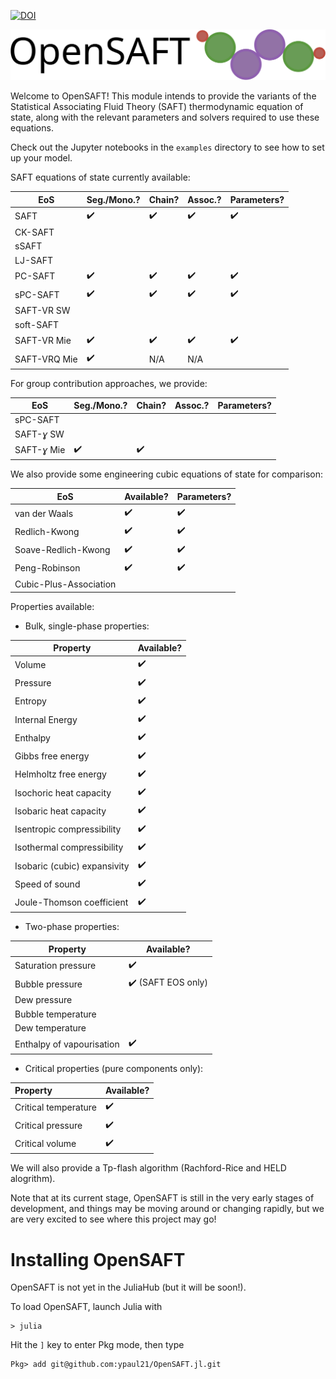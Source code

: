 [![DOI](https://zenodo.org/badge/267659508.svg)](https://zenodo.org/badge/latestdoi/267659508)

![OpenSAFT_logo](docs/OpenSAFT_logo.svg)

Welcome to OpenSAFT! This module intends to provide the variants of the Statistical Associating Fluid Theory (SAFT) thermodynamic equation of state, along with the relevant parameters and solvers required to use these equations.

Check out the Jupyter notebooks in the ```examples``` directory to see how to set up your model.

SAFT equations of state currently available:

| EoS          | Seg./Mono.?        | Chain?             | Assoc.?            | Parameters?        |
| ------------ | ------------------ | ------------------ | ------------------ | ------------------ |
| SAFT         | :heavy_check_mark: | :heavy_check_mark: | :heavy_check_mark: | :heavy_check_mark: |
| CK-SAFT      |                    |                    |                    |                    |
| sSAFT        |                    |                    |                    |                    |
| LJ-SAFT      |                    |                    |                    |                    |
| PC-SAFT      | :heavy_check_mark: | :heavy_check_mark: | :heavy_check_mark: | :heavy_check_mark: |
| sPC-SAFT     | :heavy_check_mark: | :heavy_check_mark: | :heavy_check_mark: | :heavy_check_mark: |
| SAFT-VR SW   |                    |                    |                    |                    |
| soft-SAFT    |                    |                    |                    |                    |
| SAFT-VR Mie  | :heavy_check_mark: | :heavy_check_mark: | :heavy_check_mark: | :heavy_check_mark: |
| SAFT-VRQ Mie | :heavy_check_mark: | N/A                | N/A                |                    |

For group contribution approaches, we provide:

| EoS          | Seg./Mono.?        | Chain?             | Assoc.? | Parameters? |
| ------------ | ------------------ | ------------------ | ------- | ----------- |
| sPC-SAFT     |                    |                    |         |             |
| SAFT-*ɣ* SW  |                    |                    |         |             |
| SAFT-*ɣ* Mie | :heavy_check_mark: | :heavy_check_mark: |         |             |

We also provide some engineering cubic equations of state for comparison:

| EoS                    | Available?         | Parameters?        |
| ---------------------- | ------------------ | ------------------ |
| van der Waals          | :heavy_check_mark: | :heavy_check_mark: |
| Redlich-Kwong          | :heavy_check_mark: | :heavy_check_mark: |
| Soave-Redlich-Kwong    | :heavy_check_mark: | :heavy_check_mark: |
| Peng-Robinson          | :heavy_check_mark: | :heavy_check_mark: |
| Cubic-Plus-Association |                    |                    |

Properties available:

- Bulk, single-phase properties:

| Property                     | Available?         |
| ---------------------------- | ------------------ |
| Volume                       | :heavy_check_mark: |
| Pressure                     | :heavy_check_mark: |
| Entropy                      | :heavy_check_mark: |
| Internal Energy              | :heavy_check_mark: |
| Enthalpy                     | :heavy_check_mark: |
| Gibbs free energy            | :heavy_check_mark: |
| Helmholtz free energy        | :heavy_check_mark: |
| Isochoric heat capacity      | :heavy_check_mark: |
| Isobaric heat capacity       | :heavy_check_mark: |
| Isentropic compressibility   | :heavy_check_mark: |
| Isothermal compressibility   | :heavy_check_mark: |
| Isobaric (cubic) expansivity | :heavy_check_mark: |
| Speed of sound               | :heavy_check_mark: |
| Joule-Thomson coefficient    | :heavy_check_mark: |

- Two-phase properties:

| Property                  | Available?                         |
| ------------------------- | ---------------------------------- |
| Saturation pressure       | :heavy_check_mark:                 |
| Bubble pressure           | :heavy_check_mark: (SAFT EOS only)​ |
| Dew pressure              |                                    |
| Bubble temperature        |                                    |
| Dew temperature           |                                    |
| Enthalpy of vapourisation | :heavy_check_mark:                 |

- Critical properties (pure components only):

| Property             | Available?         |
| :------------------- | ------------------ |
| Critical temperature | :heavy_check_mark: |
| Critical pressure    | :heavy_check_mark: |
| Critical volume      | :heavy_check_mark: |

We will also provide a Tp-flash algorithm (Rachford-Rice and HELD alogrithm).

Note that at its current stage, OpenSAFT is still in the very early stages of development, and things may be moving around or changing rapidly, but we are very excited to see where this project may go!

# Installing OpenSAFT

OpenSAFT is not yet in the JuliaHub (but it will be soon!).

To load OpenSAFT, launch Julia with

    > julia

Hit the ```]``` key to enter Pkg mode, then type

    Pkg> add git@github.com:ypaul21/OpenSAFT.jl.git
